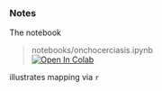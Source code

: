 <br>

### Notes

The notebook

>  notebooks/onchocerciasis.ipynb<br><a href="https://colab.research.google.com/github/premodelling/mapping/blob/develop/notebooks/onchocerciasis.ipynb" target="_blank"><img src="https://colab.research.google.com/assets/colab-badge.svg" title="Open In Colab"></a>

illustrates mapping via ```r```

<br>
<br>

<br>
<br>

<br>
<br>

<br>
<br>
